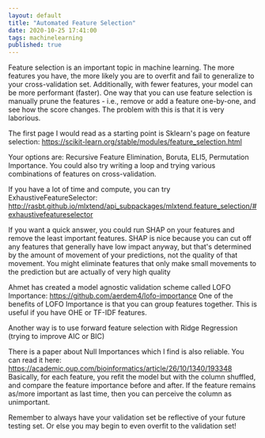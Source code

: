 ```yaml
---
layout: default
title: "Automated Feature Selection"
date: 2020-10-25 17:41:00
tags: machinelearning
published: true
---
```

Feature selection is an important topic in machine learning. The more features you have, the more likely you are to overfit and fail to generalize to your cross-validation set. Additionally, with fewer features, your model can be more performant (faster).
One way that you can use feature selection is manually prune the features - i.e., remove or add a feature one-by-one, and see how the score changes. The problem with this is that it is very laborious.

The first page I would read as a starting point is Sklearn's page on feature selection: https://scikit-learn.org/stable/modules/feature_selection.html

Your options are: Recursive Feature Elimination, Boruta, ELI5, Permutation Importance.
You could also try writing a loop and trying various combinations of features on cross-validation.

If you have a lot of time and compute, you can try ExhaustiveFeatureSelector: http://rasbt.github.io/mlxtend/api_subpackages/mlxtend.feature_selection/#exhaustivefeatureselector

If you want a quick answer, you could run SHAP on your features and remove the least important features. SHAP is nice because you can cut off any features that generally have low impact anyway, but that's determined by the amount of movement of your predictions, not the quality of that movement. You might eliminate features that only make small movements to the prediction but are actually of very high quality

Ahmet has created a model agnostic validation scheme called LOFO Importance: https://github.com/aerdem4/lofo-importance
One of the benefits of LOFO Importance is that you can group features together. This is useful if you have OHE or TF-IDF features.

Another way is to use forward feature selection with Ridge Regression (trying to improve AIC or BIC)

There is a paper about Null Importances which I find is also reliable. You can read it here: https://academic.oup.com/bioinformatics/article/26/10/1340/193348
Basically, for each feature, you refit the model but with the column shuffled, and compare the feature importance before and after. If the feature remains as/more important as last time, then you can perceive the column as unimportant.

Remember to always have your validation set be reflective of your future testing set. Or else you may begin to even overfit to the validation set!
